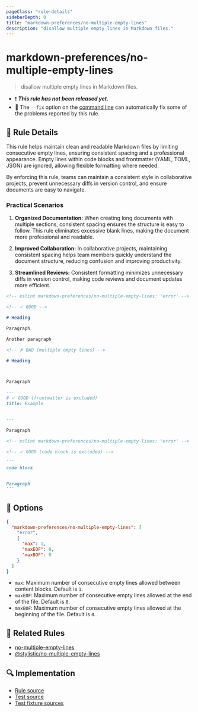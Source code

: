 ```yaml
---
pageClass: "rule-details"
sidebarDepth: 0
title: "markdown-preferences/no-multiple-empty-lines"
description: "disallow multiple empty lines in Markdown files."
---
```


# markdown-preferences/no-multiple-empty-lines

> disallow multiple empty lines in Markdown files.

- ❗ <badge text="This rule has not been released yet." vertical="middle" type="error"> **_This rule has not been released yet._** </badge>
- 🔧 The `--fix` option on the [command line](https://eslint.org/docs/user-guide/command-line-interface#fixing-problems) can automatically fix some of the problems reported by this rule.

## 📖 Rule Details

This rule helps maintain clean and readable Markdown files by limiting consecutive empty lines, ensuring consistent spacing and a professional appearance. Empty lines within code blocks and frontmatter (YAML, TOML, JSON) are ignored, allowing flexible formatting where needed.

By enforcing this rule, teams can maintain a consistent style in collaborative projects, prevent unnecessary diffs in version control, and ensure documents are easy to navigate.

### Practical Scenarios

1. **Organized Documentation:**
   When creating long documents with multiple sections, consistent spacing ensures the structure is easy to follow. This rule eliminates excessive blank lines, making the document more professional and readable.

2. **Improved Collaboration:**
   In collaborative projects, maintaining consistent spacing helps team members quickly understand the document structure, reducing confusion and improving productivity.

3. **Streamlined Reviews:**
   Consistent formatting minimizes unnecessary diffs in version control, making code reviews and document updates more efficient.

<!-- prettier-ignore-start -->

<!-- eslint-skip -->

```md
<!-- eslint markdown-preferences/no-multiple-empty-lines: 'error' -->

<!-- ✓ GOOD -->

# Heading

Paragraph

Another paragraph

<!-- ✗ BAD (multiple empty lines) -->

# Heading



Paragraph
```

<!-- prettier-ignore-end -->
<!-- prettier-ignore-start -->

<!-- eslint-skip -->

```md
---
# ✓ GOOD (frontmatter is excluded)
title: Example


---

Paragraph
```

<!-- prettier-ignore-end -->

````md
<!-- eslint markdown-preferences/no-multiple-empty-lines: 'error' -->

<!-- ✓ GOOD (code block is excluded) -->

```
code block


Paragraph
```
````

## 🔧 Options

```json
{
  "markdown-preferences/no-multiple-empty-lines": [
    "error",
    {
      "max": 1,
      "maxEOF": 0,
      "maxBOF": 0
    }
  ]
}
```

- `max`: Maximum number of consecutive empty lines allowed between content blocks. Default is `1`.
- `maxEOF`: Maximum number of consecutive empty lines allowed at the end of the file. Default is `0`.
- `maxBOF`: Maximum number of consecutive empty lines allowed at the beginning of the file. Default is `0`.

## 👫 Related Rules

- [no-multiple-empty-lines]
- [@stylistic/no-multiple-empty-lines](https://eslint.style/rules/no-multiple-empty-lines)

[no-multiple-empty-lines]: https://eslint.org/docs/latest/rules/no-multiple-empty-lines

## 🔍 Implementation

- [Rule source](https://github.com/ota-meshi/eslint-plugin-markdown-preferences/blob/main/src/rules/no-multiple-empty-lines.ts)
- [Test source](https://github.com/ota-meshi/eslint-plugin-markdown-preferences/blob/main/tests/src/rules/no-multiple-empty-lines.ts)
- [Test fixture sources](https://github.com/ota-meshi/eslint-plugin-markdown-preferences/tree/main/tests/fixtures/rules/no-multiple-empty-lines)
